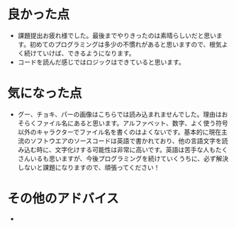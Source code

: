 # 良かった点
- 課題提出お疲れ様でした。最後までやりきったのは素晴らしいだと思います。初めてのプログラミングは多少の不慣れがあると思いますので、根気よく続けていけば、できるようになります。
- コードを読んだ感じではロジックはできていると思います。

# 気になった点
- グー、チョキ、パーの画像はこちらでは読み込まれませんでした。理由はおそらくファイル名にあると思います。アルファベット、数字、よく使う符号以外のキャラクターでファイル名を書くのはよくないです。基本的に現在主流のソフトウエアのソースコードは英語で書かれており、他の言語文字を読み込む時に、文字化けする可能性は非常に高いです。英語は苦手な人もたくさんいるも思いますが、今後プログラミングを続けていくうちに、必ず解決しないと課題になりますので、頑張ってください！

# その他のアドバイス
- 
<!-- TODO: 提出フォームの内容を確認 -->